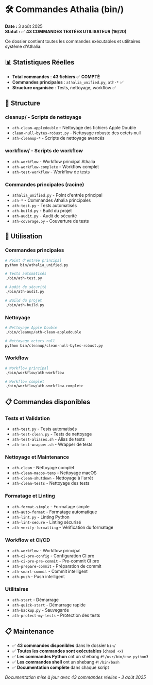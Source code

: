 # 🛠️ Commandes Athalia (bin/)

**Date :** 3 août 2025  
**Statut :** ✅ **43 COMMANDES TESTÉES UTILISATEUR (16/20)**

Ce dossier contient toutes les commandes exécutables et utilitaires système d'Athalia.

## 📊 **Statistiques Réelles**
- **Total commandes** : **43 fichiers** ✅ **COMPTÉ**
- **Commandes principales** : `athalia_unified.py`, `ath-*` ✅
- **Structure organisée** : Tests, nettoyage, workflow ✅

## 📂 Structure

### **cleanup/** - Scripts de nettoyage
- `ath-clean-appledouble` - Nettoyage des fichiers Apple Double
- `clean-null-bytes-robust.py` - Nettoyage robuste des octets null
- `ath-cleanup-*` - Scripts de nettoyage avancés

### **workflow/** - Scripts de workflow
- `ath-workflow` - Workflow principal Athalia
- `ath-workflow-complete` - Workflow complet
- `ath-test-workflow` - Workflow de tests

### **Commandes principales (racine)**
- `athalia_unified.py` - Point d'entrée principal
- `ath-*` - Commandes Athalia principales
- `ath-test.py` - Tests automatisés
- `ath-build.py` - Build du projet
- `ath-audit.py` - Audit de sécurité
- `ath-coverage.py` - Couverture de tests

## 🚀 Utilisation

### **Commandes principales**
```bash
# Point d'entrée principal
python bin/athalia_unified.py

# Tests automatisés
./bin/ath-test.py

# Audit de sécurité
./bin/ath-audit.py

# Build du projet
./bin/ath-build.py
```

### **Nettoyage**
```bash
# Nettoyage Apple Double
./bin/cleanup/ath-clean-appledouble

# Nettoyage octets null
python bin/cleanup/clean-null-bytes-robust.py
```

### **Workflow**
```bash
# Workflow principal
./bin/workflow/ath-workflow

# Workflow complet
./bin/workflow/ath-workflow-complete
```

## 📋 Commandes disponibles

### **Tests et Validation**
- `ath-test.py` - Tests automatisés
- `ath-test-clean.py` - Tests de nettoyage
- `ath-test-aliases.sh` - Alias de tests
- `ath-test-wrapper.sh` - Wrapper de tests

### **Nettoyage et Maintenance**
- `ath-clean` - Nettoyage complet
- `ath-clean-macos-temp` - Nettoyage macOS
- `ath-clean-shutdown` - Nettoyage à l'arrêt
- `ath-clean-tests` - Nettoyage des tests

### **Formatage et Linting**
- `ath-format-simple` - Formatage simple
- `ath-auto-format` - Formatage automatique
- `ath-lint.py` - Linting Python
- `ath-lint-secure` - Linting sécurisé
- `ath-verify-formatting` - Vérification du formatage

### **Workflow et CI/CD**
- `ath-workflow` - Workflow principal
- `ath-ci-pro-config` - Configuration CI pro
- `ath-ci-pro-pre-commit` - Pre-commit CI pro
- `ath-prepare-commit` - Préparation de commit
- `ath-smart-commit` - Commit intelligent
- `ath-push` - Push intelligent

### **Utilitaires**
- `ath-start` - Démarrage
- `ath-quick-start` - Démarrage rapide
- `ath-backup.py` - Sauvegarde
- `ath-protect-my-tests` - Protection des tests

## 📋 Maintenance

- ✅ **43 commandes disponibles** dans le dossier `bin/`
- ✅ **Toutes les commandes sont exécutables** (`chmod +x`)
- ✅ **Les commandes Python** ont un shebang `#!/usr/bin/env python3`
- ✅ **Les commandes shell** ont un shebang `#!/bin/bash`
- ✅ **Documentation complète** dans chaque script

*Documentation mise à jour avec 43 commandes réelles - 3 août 2025* 